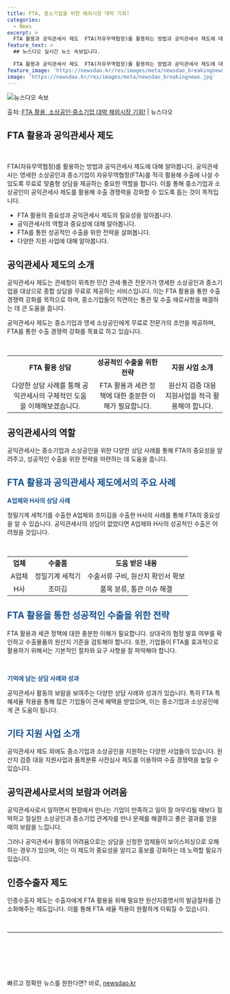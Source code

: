 ```yaml
---
title: FTA, 중소기업을 위한 해외시장 대박 기회!
categories:
  - News
excerpt: >
  FTA 활용과 공익관세사 제도  FTA(자유무역협정)를 활용하는 방법과 공익관세사 제도에 대해 알아보겠습니다…
feature_text: >
  ## 뉴스다오 실시간 뉴스 속보입니다.

  FTA 활용과 공익관세사 제도  FTA(자유무역협정)를 활용하는 방법과 공익관세사 제도에 대해 알아보겠습니다…
feature_image: 'https://newsdao.kr/res/images/meta/newsdao_breakingnews.jpg'
image: 'https://newsdao.kr/res/images/meta/newsdao_breakingnews.jpg'
---
```


![뉴스다오 속보](https://newsdao.kr/res/images/meta/newsdao_breakingnews.jpg)

<p>출처: <a href="https://newsdao.kr/4574" rel="dofollow">FTA 활용, 소상공인·중소기업 대박 해외시장 기회!</a> | 뉴스다오</p>

<h2 data-ke-size="size26">FTA 활용과 공익관세사 제도</h2>
<p data-ke-size="size16">&nbsp;</p>
<p data-ke-size="size16">FTA(자유무역협정)를 활용하는 방법과 공익관세사 제도에 대해 알아봅니다. 공익관세사는 영세한 소상공인과 중소기업이 자유무역협정(FTA)를 적극 활용해 수출에 나설 수 있도록 무료로 맞춤형 상담을 제공하는 중요한 역할을 합니다. 이를 통해 중소기업과 소상공인이 공익관세사 제도를 활용해 수출 경쟁력을 강화할 수 있도록 돕는 것이 목적입니다.</p>
<ul>
<li>FTA 활용의 중요성과 공익관세사 제도의 필요성을 알아봅니다.</li>
<li>공익관세사의 역할과 중요성에 대해 알아봅니다.</li>
<li>FTA를 통한 성공적인 수출을 위한 전략을 살펴봅니다.</li>
<li>다양한 지원 사업에 대해 알아봅니다.</li>
</ul>
<h2 data-ke-size="size23">공익관세사 제도의 소개</h2>
<p data-ke-size="size16">공익관세사 제도는 관세청이 위촉한 민간 관세·통관 전문가가 영세한 소상공인과 중소기업을 대상으로 종합 상담을 무료로 제공하는 서비스입니다. 이는 FTA 활용을 통한 수출 경쟁력 강화를 목적으로 하며, 중소기업들이 직면하는 통관 및 수출 애로사항을 해결하는 데 큰 도움을 줍니다.</p>
<p data-ke-size="size16">공익관세사 제도는 중소기업과 영세 소상공인에게 무료로 전문가의 조언을 제공하며, FTA를 통한 수출 경쟁력 강화를 목표로 하고 있습니다.</p>
<p data-ke-size="size16">&nbsp;</p>
<table>
<tbody>
<tr>
<td style="text-align: center; height: 17px;"><b>FTA 활용 상담</b></td>
<td style="text-align: center; height: 17px;"><b>성공적인 수출을 위한 전략</b></td>
<td style="text-align: center; height: 17px;"><b>지원 사업 소개</b></td>
</tr>
<tr>
<td style="text-align: center; height: 17px;">다양한 상담 사례를 통해 공익관세사의 구체적인 도움을 이해해보겠습니다.</td>
<td style="text-align: center; height: 17px;">FTA 활용과 세관 정책에 대한 충분한 이해가 필요합니다.</td>
<td style="text-align: center; height: 17px;">원산지 검증 대응 지원사업을 적극 활용해야 합니다.</td>
</tr>
</tbody>
</table>
<h2 data-ke-size="size23">공익관세사의 역할</h2>
<p data-ke-size="size16">공익관세사는 중소기업과 소상공인을 위한 다양한 상담 사례를 통해 FTA의 중요성을 알려주고, 성공적인 수출을 위한 전략을 마련하는 데 도움을 줍니다.</p>
<h2 data-ke-size="size23"><b><span style="color: #1a5490;">FTA 활용과 공익관세사 제도에서의 주요 사례</span></b></h2>
<p data-ke-size="size16"><b><span style="color: #1a5490;">A업체와 H사의 상담 사례</span></b></p>
<p data-ke-size="size16">정밀기계 세척기를 수출한 A업체와 조미김을 수출한 H사의 사례를 통해 FTA의 중요성을 알 수 있습니다. 공익관세사의 상담이 없었다면 A업체와 H사의 성공적인 수출은 어려웠을 것입니다.</p>
<p data-ke-size="size16">&nbsp;</p>
<table>
<tbody>
<tr>
<td style="text-align: center; height: 17px;"><b>업체</b></td>
<td style="text-align: center; height: 17px;"><b>수출품</b></td>
<td style="text-align: center; height: 17px;"><b>도움 받은 내용</b></td>
</tr>
<tr>
<td style="text-align: center; height: 17px;">A업체</td>
<td style="text-align: center; height: 17px;">정밀기계 세척기</td>
<td style="text-align: center; height: 17px;">수출서류 구비, 원산지 확인서 확보</td>
</tr>
<tr>
<td style="text-align: center; height: 17px;">H사</td>
<td style="text-align: center; height: 17px;">조미김</td>
<td style="text-align: center; height: 17px;">품목 분류, 통관 이슈 해결</td>
</tr>
</tbody>
</table>
<h2 data-ke-size="size23"><b><span style="color: #1a5490;">FTA 활용을 통한 성공적인 수출을 위한 전략</span></b></h2>
<p data-ke-size="size16">FTA 활용과 세관 정책에 대한 충분한 이해가 필요합니다. 상대국의 협정 발효 여부를 확인하고 수출물품의 원산지 기준을 검토해야 합니다. 또한, 기업들이 FTA를 효과적으로 활용하기 위해서는 기본적인 절차와 요구 사항을 잘 파악해야 합니다.</p>
<p data-ke-size="size16">&nbsp;</p>
<p data-ke-size="size16"><b><span style="color: #1a5490;">기억에 남는 상담 사례와 성과</span></b></p>
<p data-ke-size="size16">공익관세사 활동의 보람을 보여주는 다양한 상담 사례와 성과가 있습니다. 특히 FTA 특혜세율 적용을 통해 많은 기업들이 관세 혜택을 받았으며, 이는 중소기업과 소상공인에게 큰 도움이 됩니다.</p>
<h2 data-ke-size="size23"><b><span style="color: #1a5490;">기타 지원 사업 소개</span></b></h2>
<p data-ke-size="size16">공익관세사 제도 외에도 중소기업과 소상공인을 지원하는 다양한 사업들이 있습니다. 원산지 검증 대응 지원사업과 품목분류 사전심사 제도를 이용하여 수출 경쟁력을 높일 수 있습니다.</p>
<h2 data-ke-size="size23">공익관세사로서의 보람과 어려움</h2>
<p data-ke-size="size16">공익관세사로서 일하면서 현장에서 만나는 기업이 만족하고 일이 잘 마무리될 때보다 절박하고 절실한 소상공인과 중소기업 관계자를 만나 문제를 해결하고 좋은 결과를 얻을 때의 보람을 느낍니다.</p>
<p data-ke-size="size16">그러나 공익관세사 활동의 어려움으로는 상담을 신청한 업체들이 보이스피싱으로 오해하는 경우가 있으며, 이는 이 제도의 중요성을 알리고 홍보를 강화하는 데 노력할 필요가 있습니다.</p>
<h2 data-ke-size="size23">인증수출자 제도</h2>
<p data-ke-size="size16">인증수출자 제도는 수출자에게 FTA 활용을 위해 필요한 원산지증명서의 발급절차를 간소화해주는 제도입니다. 이를 통해 FTA 세율 적용이 원활하게 이뤄질 수 있습니다.</p>
<p data-ke-size="size16">&nbsp;</p>
<hr>
<p data-ke-size="size16">&nbsp;</p>
<p data-ke-size="size16">&nbsp;</p>
<p data-ke-size="size16">&nbsp;</p> 

빠르고 정확한 뉴스를 원한다면? 바로, <a href="https://newsdao.kr" rel="dofollow">newsdao.kr</a>


